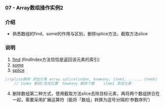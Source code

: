 ### 07 -  Array数组操作实例2

### 介绍

- 熟悉数组的find，some的作用与区别，删除splice方法，截取方法slice

### 说明

1. [find](https://developer.mozilla.org/zh-CN/docs/Web/JavaScript/Reference/Global_Objects/Array/find)  (findIndex方法恰恰是返回该元素的索引)
2. [some](https://developer.mozilla.org/zh-CN/docs/Web/JavaScript/Reference/Global_Objects/Array/some)
3. [splice](https://developer.mozilla.org/zh-CN/docs/Web/JavaScript/Reference/Global_Objects/Array/splice)

```js
//splice删除 添加元素 array.splice(index, howmany, item1, ....., itemX)
    // index 删除/添加位置  howmany 删除个数    item1 添加元素
```

4. 删除数组第二种方式，使用截取方法slice去除目标元素，再将两个数组拼合在一起，需要采用扩展运算符（能将「数组」转换为逗号分隔的‘参数序列’）